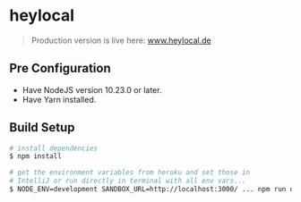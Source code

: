# heylocal

> Production version is live here: www.heylocal.de

## Pre Configuration

* Have NodeJS version 10.23.0 or later.
* Have Yarn installed.

## Build Setup

```bash
# install dependencies
$ npm install

# get the environment variables from heroku and set those in 
# IntelliJ or run directly in terminal with all env vars...
$ NODE_ENV=development SANDBOX_URL=http://localhost:3000/ ... npm run dev
```
